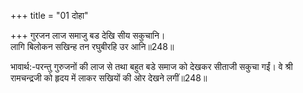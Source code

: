 +++
title = "01 दोहा"

+++
गुरजन लाज समाजु बड देखि सीय सकुचानि।  
लागि बिलोकन सखिन्ह तन रघुबीरहि उर आनि॥248॥  

भावार्थ:-परन्तु गुरुजनों की लाज से तथा बहुत बडे समाज को देखकर सीताजी सकुचा गईं। वे श्री रामचन्द्रजी को हृदय में लाकर सखियों की ओर देखने लगीं॥248॥  



